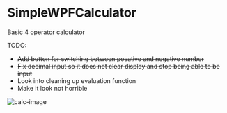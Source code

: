 # SimpleWPFCalculator
Basic 4 operator calculator 

TODO:
  * ~~Add button for switching between posative and negative number~~
  * ~~Fix decimal input so it does not clear display and stop being able to be input~~
  * Look into cleaning up evaluation function
  * Make it look not horrible
  
![calc-image](https://i.imgur.com/jIUIHQJ.jpg)
